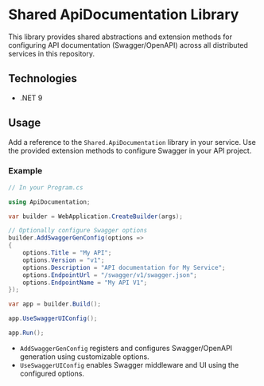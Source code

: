 # Shared ApiDocumentation Library

This library provides shared abstractions and extension methods for configuring API documentation (Swagger/OpenAPI) across all distributed services in this repository.

## Technologies

- .NET 9

## Usage

Add a reference to the `Shared.ApiDocumentation` library in your service. Use the provided extension methods to configure Swagger in your API project.

### Example

```csharp
// In your Program.cs

using ApiDocumentation;

var builder = WebApplication.CreateBuilder(args);

// Optionally configure Swagger options
builder.AddSwaggerGenConfig(options =>
{
    options.Title = "My API";
    options.Version = "v1";
    options.Description = "API documentation for My Service";
    options.EndpointUrl = "/swagger/v1/swagger.json";
    options.EndpointName = "My API V1";
});

var app = builder.Build();

app.UseSwaggerUIConfig();

app.Run();
```

- `AddSwaggerGenConfig` registers and configures Swagger/OpenAPI generation using customizable options.
- `UseSwaggerUIConfig` enables Swagger middleware and UI using the configured options.